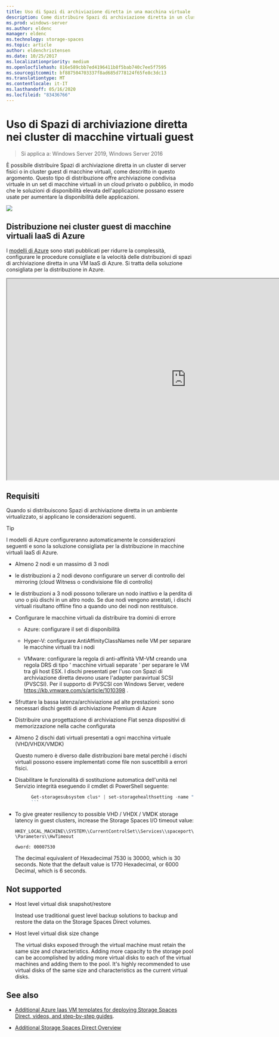 ```yaml
---
title: Uso di Spazi di archiviazione diretta in una macchina virtuale
description: Come distribuire Spazi di archiviazione diretta in un cluster guest di macchine virtuali, ad esempio in Microsoft Azure.
ms.prod: windows-server
ms.author: eldenc
manager: eldenc
ms.technology: storage-spaces
ms.topic: article
author: eldenchristensen
ms.date: 10/25/2017
ms.localizationpriority: medium
ms.openlocfilehash: 816e589cbb7ed4196411b8f5bab740c7ee5f7595
ms.sourcegitcommit: bf887504703337f8ad685d778124f65fe8c3dc13
ms.translationtype: MT
ms.contentlocale: it-IT
ms.lasthandoff: 05/16/2020
ms.locfileid: "83436766"
---
```

# <a name="using-storage-spaces-direct-in-guest-virtual-machine-clusters"></a>Uso di Spazi di archiviazione diretta nei cluster di macchine virtuali guest

> Si applica a: Windows Server 2019, Windows Server 2016

È possibile distribuire Spazi di archiviazione diretta in un cluster di server fisici o in cluster guest di macchine virtuali, come descritto in questo argomento. Questo tipo di distribuzione offre archiviazione condivisa virtuale in un set di macchine virtuali in un cloud privato o pubblico, in modo che le soluzioni di disponibilità elevata dell'applicazione possano essere usate per aumentare la disponibilità delle applicazioni.

![](media/storage-spaces-direct-in-vm/storage-spaces-direct-in-vm.png)

## <a name="deploying-in-azure-iaas-vm-guest-clusters"></a>Distribuzione nei cluster guest di macchine virtuali IaaS di Azure

I [modelli di Azure](https://github.com/robotechredmond/301-storage-spaces-direct-md) sono stati pubblicati per ridurre la complessità, configurare le procedure consigliate e la velocità delle distribuzioni di spazi di archiviazione diretta in una VM IaaS di Azure. Si tratta della soluzione consigliata per la distribuzione in Azure.

<iframe src="https://channel9.msdn.com/Series/Microsoft-Hybrid-Cloud-Best-Practices-for-IT-Pros/Step-by-Step-Deploy-Windows-Server-2016-Storage-Spaces-Direct-S2D-Cluster-in-Microsoft-Azure/player" width="960" height="540" allowfullscreen></iframe>

## <a name="requirements"></a>Requisiti

Quando si distribuiscono Spazi di archiviazione diretta in un ambiente virtualizzato, si applicano le considerazioni seguenti.

> [!TIP]
> I modelli di Azure configureranno automaticamente le considerazioni seguenti e sono la soluzione consigliata per la distribuzione in macchine virtuali IaaS di Azure.

- Almeno 2 nodi e un massimo di 3 nodi

- le distribuzioni a 2 nodi devono configurare un server di controllo del mirroring (cloud Witness o condivisione file di controllo)

- le distribuzioni a 3 nodi possono tollerare un nodo inattivo e la perdita di uno o più dischi in un altro nodo.  Se due nodi vengono arrestati, i dischi virtuali risultano offline fino a quando uno dei nodi non restituisce.

- Configurare le macchine virtuali da distribuire tra domini di errore

    - Azure: configurare il set di disponibilità

    - Hyper-V: configurare AntiAffinityClassNames nelle VM per separare le macchine virtuali tra i nodi

    - VMware: configurare la regola di anti-affinità VM-VM creando una regola DRS di tipo ' macchine virtuali separate ' per separare le VM tra gli host ESX. I dischi presentati per l'uso con Spazi di archiviazione diretta devono usare l'adapter paravirtual SCSI (PVSCSI). Per il supporto di PVSCSI con Windows Server, vedere https://kb.vmware.com/s/article/1010398 .

- Sfruttare la bassa latenza/archiviazione ad alte prestazioni: sono necessari dischi gestiti di archiviazione Premium di Azure

- Distribuire una progettazione di archiviazione Flat senza dispositivi di memorizzazione nella cache configurata

- Almeno 2 dischi dati virtuali presentati a ogni macchina virtuale (VHD/VHDX/VMDK)

    Questo numero è diverso dalle distribuzioni bare metal perché i dischi virtuali possono essere implementati come file non suscettibili a errori fisici.

- Disabilitare le funzionalità di sostituzione automatica dell'unità nel Servizio integrità eseguendo il cmdlet di PowerShell seguente:

    ```powershell
          Get-storagesubsystem clus* | set-storagehealthsetting -name "System.Storage.PhysicalDisk.AutoReplace.Enabled" -value "False"
          ```

- To give greater resiliency to possible VHD / VHDX / VMDK storage latency in guest clusters, increase the Storage Spaces I/O timeout value:

    `HKEY_LOCAL_MACHINE\\SYSTEM\\CurrentControlSet\\Services\\spaceport\\Parameters\\HwTimeout`

    `dword: 00007530`

    The decimal equivalent of Hexadecimal 7530 is 30000, which is 30 seconds. Note that the default value is 1770 Hexadecimal, or 6000 Decimal, which is 6 seconds.

## Not supported

- Host level virtual disk snapshot/restore

    Instead use traditional guest level backup solutions to backup and restore the data on the Storage Spaces Direct volumes.

- Host level virtual disk size change

    The virtual disks exposed through the virtual machine must retain the same size and characteristics. Adding more capacity to the storage pool can be accomplished by adding more virtual disks to each of the virtual machines and adding them to the pool. It's highly recommended to use virtual disks of the same size and characteristics as the current virtual disks.

## See also

- [Additional Azure Iaas VM templates for deploying Storage Spaces Direct, videos, and step-by-step guides](https://techcommunity.microsoft.com/t5/Failover-Clustering/Deploying-IaaS-VM-Guest-Clusters-in-Microsoft-Azure/ba-p/372126).

- [Additional Storage Spaces Direct Overview](https://docs.microsoft.com/windows-server/storage/storage-spaces/storage-spaces-direct-overview)
